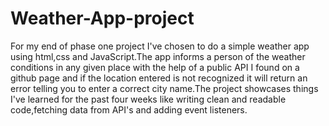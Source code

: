 # Weather-App-project

For my end of phase one project I've chosen to do a simple weather app using html,css and JavaScript.The app informs a person of the weather conditions in any given place with the help of a public API I found on a github page and if the location entered is not recognized it will return an error telling you to enter a correct city name.The project showcases things I've learned for the past four weeks like writing clean and readable code,fetching data from API's and adding event listeners.
